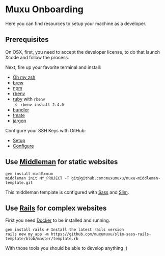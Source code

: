 # Muxu Onboarding

Here you can find resources to setup your machine as a developer.

## Prerequisites

On OSX, first, you need to accept the developer license, to do that launch Xcode and follow the process.

Next, fire up your favorite terminal and install:

  - [Oh my zsh](https://github.com/robbyrussell/oh-my-zsh)
  - [brew](https://brew.sh/index_fr.html)
  - [npm](https://www.npmjs.com/)
  - [rbenv](https://github.com/rbenv/rbenv)
  - [ruby](https://www.ruby-lang.org/fr/) with `rbenv`
  	- `rbenv install 2.4.0`
  - [bundler](http://bundler.io)
  - [tmate](https://tmate.io/)
  - [jargon](https://github.com/muxumuxu/jargon)

Configure your SSH Keys with GitHub:

  - [Setup](https://help.github.com/articles/generating-a-new-ssh-key-and-adding-it-to-the-ssh-agent/)
  - [Configure](https://help.github.com/articles/adding-a-new-ssh-key-to-your-github-account/)

## Use [Middleman](https://middlemanapp.com/) for static websites

```
gem install middleman
middleman init MY_PROJECT -T git@github.com:muxumuxu/muxu-middleman-template.git
```

This middleman template is configured with [Sass](http://sass-lang.com/) and [Slim](http://slim-lang.com/).

## Use [Rails](http://rubyonrails.org/) for complex websites

First you need [Docker](https://docs.docker.com/docker-for-mac/install/) to be installed and running.

```
gem install rails # Install the latest rails version
rails new my_app -m https://github.com/muxumuxu/slim-sass-rails-template/blob/master/template.rb
```

With those tools you should be able to develop anything ;)
